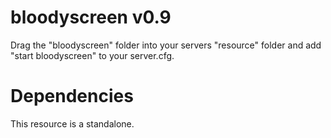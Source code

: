 # bloodyscreen v0.9

Drag the "bloodyscreen" folder into your servers "resource" folder and add "start bloodyscreen" to your server.cfg.

# Dependencies

This resource is a standalone.
